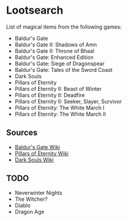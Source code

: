 # Lootsearch

List of magical items from the following games:

- Baldur's Gate
- Baldur's Gate II: Shadows of Amn
- Baldur's Gate II: Throne of Bhaal
- Baldur's Gate: Enhanced Edition
- Baldur's Gate: Siege of Dragonspear
- Baldur's Gate: Tales of the Sword Coast
- Dark Souls
- Pillars of Eternity
- Pillars of Eternity II: Beast of Winter
- Pillars of Eternity II: Deadfire
- Pillars of Eternity II: Seeker, Slayer, Survivor
- Pillars of Eternity: The White March I
- Pillars of Eternity: The White March II

## Sources

- [Baldur's Gate Wiki](http://baldursgate.wikia.com/wiki/Baldur%27s_Gate_Wiki)
- [Pillars of Eternity Wiki](https://pillarsofeternity.gamepedia.com/Official_Pillars_of_Eternity_Wiki)
- [Dark Souls Wiki](http://darksouls.wikia.com/wiki/Dark_Souls_Wiki)

## TODO

- Neverwinter Nights
- The Witcher?
- Diablo
- Dragon Age
